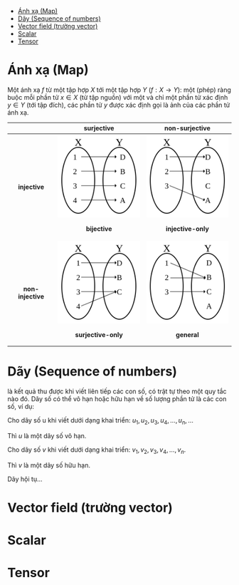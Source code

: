 - [Ánh xạ (Map)](#ánh-xạ-map)
- [Dãy (Sequence of numbers)](#dãy-sequence-of-numbers)
- [Vector field (trường vector)](#vector-field-trường-vector)
- [Scalar](#scalar)
- [Tensor](#tensor)

# Ánh xạ (Map)

Một ánh xạ $f$ từ một tập hợp $X$ tới một tập hợp $Y$ ($f:X\to Y$): một (phép) ràng buộc mỗi phần tử $x \in X$ (từ tập nguồn) với một và chỉ một phần tử xác định $y \in Y$ (tới tập đích), các phần tử $y$ được xác định gọi là ảnh của các phần tử ánh xạ.

<!-- 3x3 -->
|| surjective | non-surjective |
| :---: | :---: | :---: |
| **injective** | <img width="188" src="Bijection.svg"/><p></b>**bijective**</b></p> | <img width="188" src="Injection.svg"/><p><b> **injective-only**</b></p> |
| **non-injective** | <img width="188" src="Surjection.svg"/><p><b>**surjective-only**</b></p> | <img width="188" src="General_map.svg"/><p><b>**general**</b></p> |

# Dãy (Sequence of numbers)

là kết quả thu được khi viết liên tiếp các con số, có trật tự theo một quy tắc nào đó. Dãy số có thể vô hạn hoặc hữu hạn về số lượng phần tử là các con số, ví dụ:

Cho dãy số u khi viết dưới dạng khai triển: $u_1, u_2, u_3, u_4, …, u_n, …$

Thì $u$ là một dãy số vô hạn.

Cho dãy số $v$ khi viết dưới dạng khai triển: $v_1, v_2, v_3, v_4, …, v_n.$

Thì $v$ là một dãy số hữu hạn.

Dãy hội tụ...

# Vector field (trường vector)

# Scalar

# Tensor